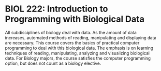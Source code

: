 # BIOL 222: Introduction to Programming with Biological Data

All subdisciplines of biology deal with data. As the amount of data increases, automated methods of reading, manipulating and displaying data are necessary. This course covers the basics of practical computer programming to deal with this biological data. The emphasis is on learning techniques of reading, manipulating, analyzing and visualizing biological data. For Biology majors, the course satisfies the computer programming option, but does not count as a biology elective.